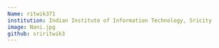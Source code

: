 ```yaml
---
Name: ritwik371
institution: Indian Institute of Information Technology, Sricity
image: Nani.jpg
github: sriritwik3
---
```

